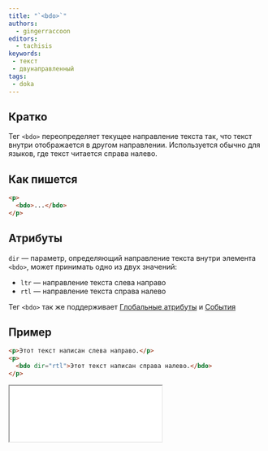 ```yaml
---
title: "`<bdo>`"
authors: 
  - gingerraccoon
editors:
  - tachisis
keywords: 
 - текст
 - двунаправленный
tags: 
 - doka
---
```


## Кратко

Тег `<bdo>` переопределяет текущее направление текста так, что текст внутри отображается в другом направлении. Используется обычно для языков, где текст читается справа налево.

## Как пишется

```html
<p>
  <bdo>...</bdo>
</p>
```

## Атрибуты

`dir` — параметр, определяющий направление текста внутри элемента `<bdo>`, может принимать одно из двух значений:
 - `ltr` — направление текста слева направо
 - `rtl` — направление текста справа налево

Тег `<bdo>` так же поддерживает [Глобальные атрибуты](../global-attrs/) и [События](../../js/events/)

## Пример

```html
<p>Этот текст написан слева направо.</p>
<p>
  <bdo dir="rtl">Этот текст написан справа налево.</bdo>
</p>
```
<iframe title="Визуальное отображение" src="demos/view" height="110"></iframe>
